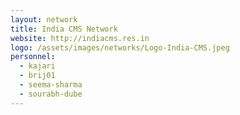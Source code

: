 ```yaml
---
layout: network
title: India CMS Network
website: http://indiacms.res.in
logo: /assets/images/networks/Logo-India-CMS.jpeg
personnel:
  - kajari
  - brij01
  - seema-sharma
  - sourabh-dube
---
```

